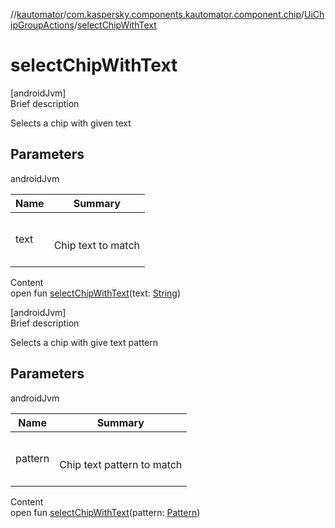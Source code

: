 //[kautomator](../../index.md)/[com.kaspersky.components.kautomator.component.chip](../index.md)/[UiChipGroupActions](index.md)/[selectChipWithText](select-chip-with-text.md)



# selectChipWithText  
[androidJvm]  
Brief description  


Selects a chip with given text



## Parameters  
  
androidJvm  
  
|  Name|  Summary| 
|---|---|
| text| <br><br>Chip text to match<br><br>
  
  
Content  
open fun [selectChipWithText](select-chip-with-text.md)(text: [String](https://kotlinlang.org/api/latest/jvm/stdlib/kotlin/-string/index.html))  


[androidJvm]  
Brief description  


Selects a chip with give text pattern



## Parameters  
  
androidJvm  
  
|  Name|  Summary| 
|---|---|
| pattern| <br><br>Chip text pattern to match<br><br>
  
  
Content  
open fun [selectChipWithText](select-chip-with-text.md)(pattern: [Pattern](https://developer.android.com/reference/kotlin/java/util/regex/Pattern.html))  



